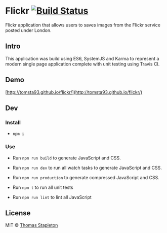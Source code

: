 # Flickr [![Build Status](https://travis-ci.org/tomsta93/flickr.svg?branch=master)](https://travis-ci.org/tomsta93/flickr)
Flickr application that allows users to saves images from the Flickr service posted under London.

## Intro
This application was build using ES6, SystemJS and Karma to represent a modern single page application complete with unit testing using Travis CI.

## Demo
[http://tomsta93.github.io/flickr/](http://tomsta93.github.io/flickr/)

## Dev
### Install
* `npm i`

### Use
* Run `npm run build` to generate JavaScript and CSS.
* Run `npm run dev` to run all watch tasks to generate JavaScript and CSS.
* Run `npm run production` to generate compressed JavaScript and CSS.

* Run `npm t` to run all unit tests

* Run `npm run lint` to lint all JavaScript

## License

MIT © [Thomas Stapleton](https://github.com/tomsta93)
